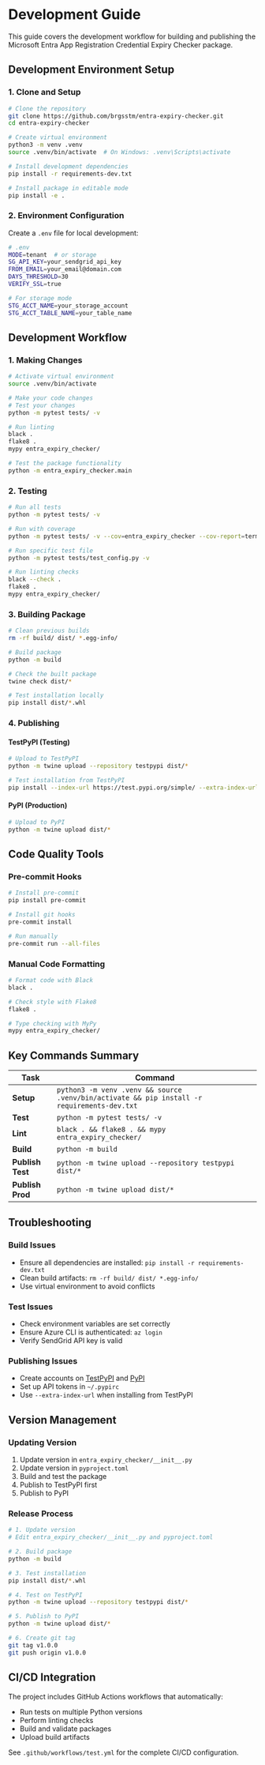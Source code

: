 # Development Guide

This guide covers the development workflow for building and publishing the Microsoft Entra App Registration Credential Expiry Checker package.

## Development Environment Setup

### 1. Clone and Setup

```bash
# Clone the repository
git clone https://github.com/brgsstm/entra-expiry-checker.git
cd entra-expiry-checker

# Create virtual environment
python3 -m venv .venv
source .venv/bin/activate  # On Windows: .venv\Scripts\activate

# Install development dependencies
pip install -r requirements-dev.txt

# Install package in editable mode
pip install -e .
```

### 2. Environment Configuration

Create a `.env` file for local development:

```bash
# .env
MODE=tenant  # or storage
SG_API_KEY=your_sendgrid_api_key
FROM_EMAIL=your_email@domain.com
DAYS_THRESHOLD=30
VERIFY_SSL=true

# For storage mode
STG_ACCT_NAME=your_storage_account
STG_ACCT_TABLE_NAME=your_table_name
```

## Development Workflow

### 1. Making Changes

```bash
# Activate virtual environment
source .venv/bin/activate

# Make your code changes
# Test your changes
python -m pytest tests/ -v

# Run linting
black .
flake8 .
mypy entra_expiry_checker/

# Test the package functionality
python -m entra_expiry_checker.main
```

### 2. Testing

```bash
# Run all tests
python -m pytest tests/ -v

# Run with coverage
python -m pytest tests/ -v --cov=entra_expiry_checker --cov-report=term-missing

# Run specific test file
python -m pytest tests/test_config.py -v

# Run linting checks
black --check .
flake8 .
mypy entra_expiry_checker/
```

### 3. Building Package

```bash
# Clean previous builds
rm -rf build/ dist/ *.egg-info/

# Build package
python -m build

# Check the built package
twine check dist/*

# Test installation locally
pip install dist/*.whl
```

### 4. Publishing

#### TestPyPI (Testing)

```bash
# Upload to TestPyPI
python -m twine upload --repository testpypi dist/*

# Test installation from TestPyPI
pip install --index-url https://test.pypi.org/simple/ --extra-index-url https://pypi.org/simple/ entra-expiry-checker
```

#### PyPI (Production)

```bash
# Upload to PyPI
python -m twine upload dist/*
```

## Code Quality Tools

### Pre-commit Hooks

```bash
# Install pre-commit
pip install pre-commit

# Install git hooks
pre-commit install

# Run manually
pre-commit run --all-files
```

### Manual Code Formatting

```bash
# Format code with Black
black .

# Check style with Flake8
flake8 .

# Type checking with MyPy
mypy entra_expiry_checker/
```

## Key Commands Summary

| Task             | Command                                                                                     |
| ---------------- | ------------------------------------------------------------------------------------------- |
| **Setup**        | `python3 -m venv .venv && source .venv/bin/activate && pip install -r requirements-dev.txt` |
| **Test**         | `python -m pytest tests/ -v`                                                                |
| **Lint**         | `black . && flake8 . && mypy entra_expiry_checker/`                                         |
| **Build**        | `python -m build`                                                                           |
| **Publish Test** | `python -m twine upload --repository testpypi dist/*`                                       |
| **Publish Prod** | `python -m twine upload dist/*`                                                             |

## Troubleshooting

### Build Issues

- Ensure all dependencies are installed: `pip install -r requirements-dev.txt`
- Clean build artifacts: `rm -rf build/ dist/ *.egg-info/`
- Use virtual environment to avoid conflicts

### Test Issues

- Check environment variables are set correctly
- Ensure Azure CLI is authenticated: `az login`
- Verify SendGrid API key is valid

### Publishing Issues

- Create accounts on [TestPyPI](https://test.pypi.org/) and [PyPI](https://pypi.org/)
- Set up API tokens in `~/.pypirc`
- Use `--extra-index-url` when installing from TestPyPI

## Version Management

### Updating Version

1. Update version in `entra_expiry_checker/__init__.py`
2. Update version in `pyproject.toml`
3. Build and test the package
4. Publish to TestPyPI first
5. Publish to PyPI

### Release Process

```bash
# 1. Update version
# Edit entra_expiry_checker/__init__.py and pyproject.toml

# 2. Build package
python -m build

# 3. Test installation
pip install dist/*.whl

# 4. Test on TestPyPI
python -m twine upload --repository testpypi dist/*

# 5. Publish to PyPI
python -m twine upload dist/*

# 6. Create git tag
git tag v1.0.0
git push origin v1.0.0
```

## CI/CD Integration

The project includes GitHub Actions workflows that automatically:

- Run tests on multiple Python versions
- Perform linting checks
- Build and validate packages
- Upload build artifacts

See `.github/workflows/test.yml` for the complete CI/CD configuration.
